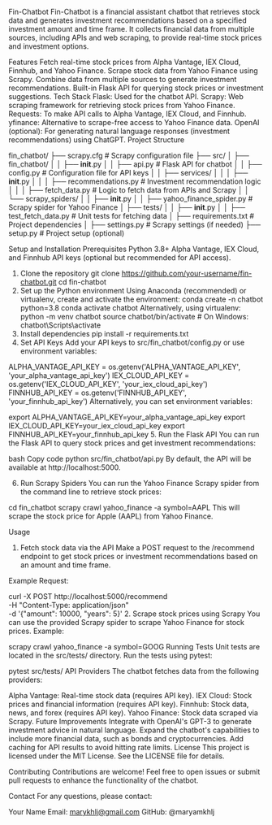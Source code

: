 Fin-Chatbot
Fin-Chatbot is a financial assistant chatbot that retrieves stock data and generates investment recommendations based on a specified investment amount and time frame. It collects financial data from multiple sources, including APIs and web scraping, to provide real-time stock prices and investment options.

Features
Fetch real-time stock prices from Alpha Vantage, IEX Cloud, Finnhub, and Yahoo Finance.
Scrape stock data from Yahoo Finance using Scrapy.
Combine data from multiple sources to generate investment recommendations.
Built-in Flask API for querying stock prices or investment suggestions.
Tech Stack
Flask: Used for the chatbot API.
Scrapy: Web scraping framework for retrieving stock prices from Yahoo Finance.
Requests: To make API calls to Alpha Vantage, IEX Cloud, and Finnhub.
yfinance: Alternative to scrape-free access to Yahoo Finance data.
OpenAI (optional): For generating natural language responses (investment recommendations) using ChatGPT.
Project Structure

fin_chatbot/
├── scrapy.cfg                     # Scrapy configuration file
├── src/
│   ├── fin_chatbot/
│   │   ├── __init__.py
│   │   ├── api.py                 # Flask API for chatbot
│   │   ├── config.py              # Configuration file for API keys
│   │   ├── services/
│   │   │   ├── __init__.py
│   │   │   ├── recommendations.py # Investment recommendation logic
│   │   │   ├── fetch_data.py      # Logic to fetch data from APIs and Scrapy
│   │   └── scrapy_spiders/
│   │       ├── __init__.py
│   │       ├── yahoo_finance_spider.py  # Scrapy spider for Yahoo Finance
│   ├── tests/
│   │   ├── __init__.py
│   │   ├── test_fetch_data.py     # Unit tests for fetching data
│   ├── requirements.txt           # Project dependencies
│   ├── settings.py                # Scrapy settings (if needed)
├── setup.py                       # Project setup (optional)


Setup and Installation
Prerequisites
Python 3.8+
Alpha Vantage, IEX Cloud, and Finnhub API keys (optional but recommended for API access).
1. Clone the repository
git clone https://github.com/your-username/fin-chatbot.git
cd fin-chatbot
2. Set up the Python environment
Using Anaconda (recommended) or virtualenv, create and activate the environment:
conda create -n chatbot python=3.8
conda activate chatbot
Alternatively, using virtualenv:
python -m venv chatbot
source chatbot/bin/activate  # On Windows: chatbot\Scripts\activate
3. Install dependencies
pip install -r requirements.txt
4. Set API Keys
Add your API keys to src/fin_chatbot/config.py or use environment variables:

ALPHA_VANTAGE_API_KEY = os.getenv('ALPHA_VANTAGE_API_KEY', 'your_alpha_vantage_api_key')
IEX_CLOUD_API_KEY = os.getenv('IEX_CLOUD_API_KEY', 'your_iex_cloud_api_key')
FINNHUB_API_KEY = os.getenv('FINNHUB_API_KEY', 'your_finnhub_api_key')
Alternatively, you can set environment variables:


export ALPHA_VANTAGE_API_KEY=your_alpha_vantage_api_key
export IEX_CLOUD_API_KEY=your_iex_cloud_api_key
export FINNHUB_API_KEY=your_finnhub_api_key
5. Run the Flask API
You can run the Flask API to query stock prices and get investment recommendations:

bash
Copy code
python src/fin_chatbot/api.py
By default, the API will be available at http://localhost:5000.

6. Run Scrapy Spiders
You can run the Yahoo Finance Scrapy spider from the command line to retrieve stock prices:

cd fin_chatbot
scrapy crawl yahoo_finance -a symbol=AAPL
This will scrape the stock price for Apple (AAPL) from Yahoo Finance.

Usage
1. Fetch stock data via the API
Make a POST request to the /recommend endpoint to get stock prices or investment recommendations based on an amount and time frame.

Example Request:

curl -X POST http://localhost:5000/recommend \
    -H "Content-Type: application/json" \
    -d '{"amount": 10000, "years": 5}'
2. Scrape stock prices using Scrapy
You can use the provided Scrapy spider to scrape Yahoo Finance for stock prices. Example:

scrapy crawl yahoo_finance -a symbol=GOOG
Running Tests
Unit tests are located in the src/tests/ directory. Run the tests using pytest:

pytest src/tests/
API Providers
The chatbot fetches data from the following providers:

Alpha Vantage: Real-time stock data (requires API key).
IEX Cloud: Stock prices and financial information (requires API key).
Finnhub: Stock data, news, and forex (requires API key).
Yahoo Finance: Stock data scraped via Scrapy.
Future Improvements
Integrate with OpenAI's GPT-3 to generate investment advice in natural language.
Expand the chatbot's capabilities to include more financial data, such as bonds and cryptocurrencies.
Add caching for API results to avoid hitting rate limits.
License
This project is licensed under the MIT License. See the LICENSE file for details.

Contributing
Contributions are welcome! Feel free to open issues or submit pull requests to enhance the functionality of the chatbot.

Contact
For any questions, please contact:

Your Name
Email: marykhlj@gmail.com
GitHub: @maryamkhlj

